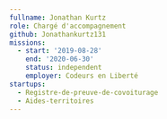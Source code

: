 ```yaml
---
fullname: Jonathan Kurtz
role: Chargé d'accompagnement
github: Jonathankurtz131
missions:
  - start: '2019-08-28'
    end: '2020-06-30'
    status: independent
    employer: Codeurs en Liberté
startups:
  - Registre-de-preuve-de-covoiturage
  - Aides-territoires
---
```

